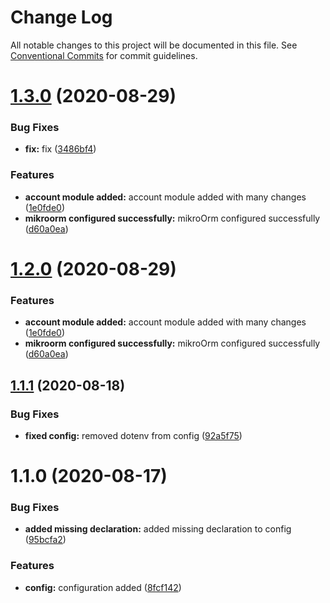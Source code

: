 # Change Log

All notable changes to this project will be documented in this file.
See [Conventional Commits](https://conventionalcommits.org) for commit guidelines.

# [1.3.0](https://github.com/smitray/nixt/compare/@nixt/config@1.1.1...@nixt/config@1.3.0) (2020-08-29)


### Bug Fixes

* **fix:** fix ([3486bf4](https://github.com/smitray/nixt/commit/3486bf4a3b76ca5f1f3ebf41106dac6e2e69a2cc))


### Features

* **account module added:** account module added with many changes ([1e0fde0](https://github.com/smitray/nixt/commit/1e0fde0c1beffb84d8c5ed78803f1bfba3b95a3d))
* **mikroorm configured successfully:** mikroOrm configured successfully ([d60a0ea](https://github.com/smitray/nixt/commit/d60a0eaf65ec8e14d19b8dcab2a31ff448d3554f))





# [1.2.0](https://github.com/smitray/nixt/compare/@nixt/config@1.1.1...@nixt/config@1.2.0) (2020-08-29)


### Features

* **account module added:** account module added with many changes ([1e0fde0](https://github.com/smitray/nixt/commit/1e0fde0c1beffb84d8c5ed78803f1bfba3b95a3d))
* **mikroorm configured successfully:** mikroOrm configured successfully ([d60a0ea](https://github.com/smitray/nixt/commit/d60a0eaf65ec8e14d19b8dcab2a31ff448d3554f))





## [1.1.1](https://github.com/smitray/nixt/compare/@nixt/config@1.1.0...@nixt/config@1.1.1) (2020-08-18)


### Bug Fixes

* **fixed config:** removed dotenv from config ([92a5f75](https://github.com/smitray/nixt/commit/92a5f758aa58e07f0e17d7f20dc36049ae1fbb7f))





# 1.1.0 (2020-08-17)


### Bug Fixes

* **added missing declaration:** added missing declaration to config ([95bcfa2](https://github.com/smitray/nixt/commit/95bcfa2916c9fd45efcac0030b7c392855f02b5d))


### Features

* **config:** configuration added ([8fcf142](https://github.com/smitray/nixt/commit/8fcf14233c05e76424ea3022b3babb82e945ef88))
